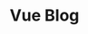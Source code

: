---
slug: "/vue-blog-home"
title: "Vue Blog"
descriptionMain: "A static blog built with Vue, Vuetify and SASS"
descriptionSecondary: "A simple blog with Modern Architecture tones, which includes a landing page, blog posts, an about page, buildings page and a contact form."
---